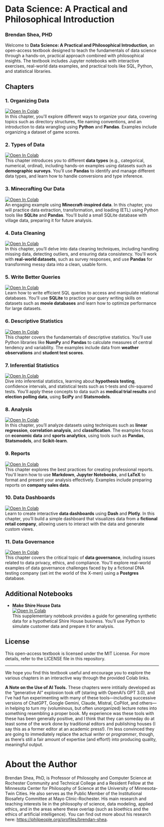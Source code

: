 # Data Science: A Practical and Philosophical Introduction
### Brendan Shea, PHD

Welcome to **Data Science: A Practical and Philosophical Introduction**, an open-access textbook designed to teach the fundamentals of data science through a hands-on, practical approach combined with philosophical insights. The textbook includes Jupyter notebooks with interactive exercises, real-world data examples, and practical tools like SQL, Python, and statistical libraries.

## Chapters

### 1. Organizing Data
[![Open In Colab](https://colab.research.google.com/assets/colab-badge.svg)](https://colab.research.google.com/github/brendanpshea/data-science/blob/main/DataScience_01_OrganizingData.ipynb)  
In this chapter, you'll explore different ways to organize your data, covering topics such as directory structures, file naming conventions, and an introduction to data wrangling using **Python** and **Pandas**. Examples include organizing a dataset of game scores.

### 2. Types of Data
[![Open In Colab](https://colab.research.google.com/assets/colab-badge.svg)](https://colab.research.google.com/github/brendanpshea/data-science/blob/main/DataScience_02_TypesOfData.ipynb)  
This chapter introduces you to different **data types** (e.g., categorical, numerical, ordinal), including hands-on examples using datasets such as **demographic surveys**. You'll use **Pandas** to identify and manage different data types, and learn how to handle conversions and type inference.

### 3. Minecrafting Our Data
[![Open In Colab](https://colab.research.google.com/assets/colab-badge.svg)](https://colab.research.google.com/github/brendanpshea/data-science/blob/main/DataScience_03_MinecraftingOurData.ipynb)  
An engaging example using **Minecraft-inspired data**. In this chapter, you will practice data extraction, transformation, and loading (ETL) using Python tools like **SQLite** and **Pandas**. You'll build a small SQLite database with village data, preparing it for future analysis.

### 4. Data Cleaning
[![Open In Colab](https://colab.research.google.com/assets/colab-badge.svg)](https://colab.research.google.com/github/brendanpshea/data-science/blob/main/DataScience_04_DataCleaning.ipynb)  
In this chapter, you’ll delve into data cleaning techniques, including handling missing data, detecting outliers, and ensuring data consistency. You'll work with **real-world datasets**, such as survey responses, and use **Pandas** for transforming messy data into a clean, usable form.

### 5. Write Better Queries
[![Open In Colab](https://colab.research.google.com/assets/colab-badge.svg)](https://colab.research.google.com/github/brendanpshea/data-science/blob/main/DataScience_05_WriteBetterQueries.ipynb)  
Learn how to write efficient SQL queries to access and manipulate relational databases. You'll use **SQLite** to practice your query writing skills on datasets such as **movie databases** and learn how to optimize performance for large datasets.

### 6. Descriptive Statistics
[![Open In Colab](https://colab.research.google.com/assets/colab-badge.svg)](https://colab.research.google.com/github/brendanpshea/data-science/blob/main/DataScience_06_DescriptiveStatistics.ipynb)  
This chapter covers the fundamentals of descriptive statistics. You'll use Python libraries like **NumPy** and **Pandas** to calculate measures of central tendency and variability. The examples include data from **weather observations** and **student test scores**.

### 7. Inferential Statistics
[![Open In Colab](https://colab.research.google.com/assets/colab-badge.svg)](https://colab.research.google.com/github/brendanpshea/data-science/blob/main/DataScience_07_InferentialStats.ipynb)  
Dive into inferential statistics, learning about **hypothesis testing**, confidence intervals, and statistical tests such as t-tests and chi-squared tests. You'll apply these concepts to data such as **medical trial results** and **election polling data**, using **SciPy** and **Statsmodels**.

### 8. Analysis
[![Open In Colab](https://colab.research.google.com/assets/colab-badge.svg)](https://colab.research.google.com/github/brendanpshea/data-science/blob/main/DataScience_08_Analysis.ipynb)  
In this chapter, you’ll analyze datasets using techniques such as **linear regression**, **correlation analysis**, and **classification**. The examples focus on **economic data** and **sports analytics**, using tools such as **Pandas**, **Statsmodels**, and **Scikit-learn**.

### 9. Reports
[![Open In Colab](https://colab.research.google.com/assets/colab-badge.svg)](https://colab.research.google.com/github/brendanpshea/data-science/blob/main/DataScience_09_Reports.ipynb)  
This chapter explores the best practices for creating professional reports. You'll learn how to use **Markdown**, **Jupyter Notebooks**, and **LaTeX** to format and present your analysis effectively. Examples include preparing reports on **company sales data**.

### 10. Data Dashboards
[![Open In Colab](https://colab.research.google.com/assets/colab-badge.svg)](https://colab.research.google.com/github/brendanpshea/data-science/blob/main/DataScience_10_DataDashboards.ipynb)  
Learn to create interactive **data dashboards** using **Dash** and **Plotly**. In this chapter, you’ll build a simple dashboard that visualizes data from a **fictional retail company**, allowing users to interact with the data and generate custom views.

### 11. Data Governance
[![Open In Colab](https://colab.research.google.com/assets/colab-badge.svg)](https://colab.research.google.com/github/brendanpshea/data-science/blob/main/DataScience_11_DataGovernance.ipynb)  
This chapter covers the critical topic of **data governance**, including issues related to data privacy, ethics, and compliance. You'll explore real-world examples of data governance challenges faced by by a fictional DNA testing company (set int the world of the X-men) using a **Postgres** database.

## Additional Notebooks

- **Make Shire House Data**  
  [![Open In Colab](https://colab.research.google.com/assets/colab-badge.svg)](https://colab.research.google.com/github/brendanpshea/data-science/blob/main/MakeShireHouseData.ipynb)  
  This supplementary notebook provides a guide for generating synthetic data for a hypothetical Shire House business. You’ll use Python to simulate customer data and prepare it for analysis.

## License
This open-access textbook is licensed under the MIT License. For more details, refer to the LICENSE file in this repository.

---
We hope you find this textbook useful and encourage you to explore the various chapters in an interactive way through the provided Colab links.


**A Note on the Use of AI Tools.** These chapters were intitially developed as the “generative AI” explosion took off (staring with OpenAI’s GPT 3.0), and I’ve had fun experimenting with many of these tools—including successive versions of ChatGPT, Google Gemini, Claude, Mistral, CoPilot, and others—in helping to turn my (voluminous, but often unorganized) lecture notes into something resembling a proper book. My experience was these tools with these has been generally positive, and I think that they can someday do at least some of the work done by traditional editors and publishing houses (I say this as a former editor at an academic press!). I’m less convinced they are going to immediately replace the actual *writer* or *programmer*, though, as there’s still a fair amount of expertise (and effort!) into producing quality, meaningful output.

# About the Author
Brendan Shea, PhD, is Professor of Philosophy and Computer Science at Rochester Community and Technical College and a Resident Fellow at the Minnesota Center for Philosophy of Science at the University of Minnesota-Twin Cities. He also serves as the Public Member of the Institutional Biosafety Committee at Mayo Clinic-Rochester. His main research and teaching interests lie in the philosophy of science, data modeling, applied ethics, and in the areas where these overlap (such as bioethics and the ethics of artificial intelligence). You can find out more about his research here: https://philpeople.org/profiles/brendan-shea.
